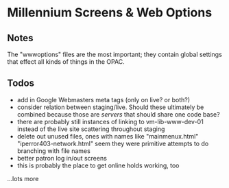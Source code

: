 # Millennium Screens & Web Options

## Notes

The "wwwoptions" files are the most important; they contain global settings that effect all kinds of things in the OPAC.

## Todos

- add in Google Webmasters meta tags (only on live? or both?)
- consider relation between staging/live. Should these ultimately be combined because those are *servers* that should share one code base?
- there are probably still instances of linking to vm-lib-www-dev-01 instead of the live site scattering throughout staging
- delete out unused files, ones with names like "mainmenux.html" "iperror403-network.html" seem they were primitive attempts to do branching with file names
- better patron log in/out screens
- this is probably the place to get online holds working, too

…lots more
